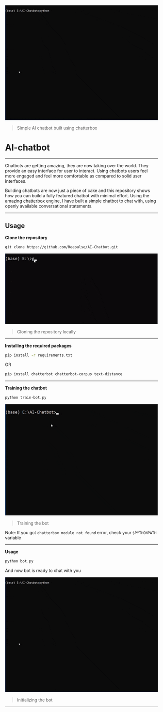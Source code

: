 ![demo](./assets/demo.gif)

> Simple AI chatbot built using chatterbox

# AI-chatbot

---

Chatbots are getting amazing, they are now taking over the world. They provide an easy interface for user to interact. Using chatbots users feel more engaged and feel more comfortable as compared to solid user interfaces.

Building chatbots are now just a piece of cake and this repository shows how you can build a fully featured chatbot with minimal effort. Using the amazing [chatterbox](https://github.com/gunthercox/ChatterBot) engine, I have built a simple chatbot to chat with, using openly available conversational statements.

---

## Usage

**Clone the repository**

```
git clone https://github.com/Reepulse/AI-Chatbot.git
```

![install](./assets/install.gif)

> Cloning the repository locally

----

**Installing the required packages**

```bash
pip install -r requirements.txt
```

OR

```bash
pip install chatterbot chatterbot-corpus text-distance
```

---

**Training the chatbot**

```bash
python train-bot.py
```

![train](./assets/train.gif)

> Training the bot

Note: If you got `chatterbox module not found` error, check your `$PYTHONPATH` variable

---

**Usage**

```bash
python bot.py
```

And now bot is ready to chat with you

![demo](./assets/demo.gif)

> Initializing the bot

---

